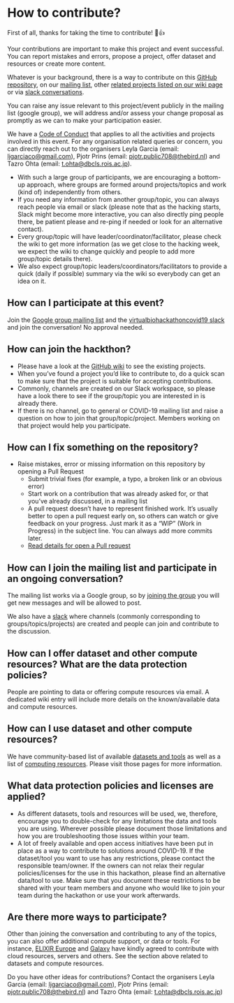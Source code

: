 # How to contribute?

First of all, thanks for taking the time to contribute! :tada::+1:

Your contributions are important to make this project and event successful. 
You can report mistakes and errors, propose a project, offer dataset and resources or create more content. 

Whatever is your background, there is a way to contribute on this [GitHub repository](https://github.com/virtual-biohackathons/covid-19-bh20), 
on our [mailing list](https://groups.google.com/forum/?utm_medium=email&utm_source=footer#!forum/virtual-biohackathon), other [related projects listed on our wiki page](https://github.com/virtual-biohackathons/covid-19-bh20/wiki) or via [slack conversations](https://virtualbiohac-xt62674.slack.com/join/shared_invite/zt-cuur40oj-wdrVz50NocwVrH7vgKTdPg).

You can raise any issue relevant to this project/event publicly in the mailing list (google group), we will address and/or assess your change proposal as promptly as we can to make your participation easier.

We have a [Code of Conduct](https://github.com/virtual-biohackathons/covid-19-bh20/blob/master/CODE_OF_CONDUCT.md) that applies to all the activities and projects involved in this event.
For any organisation related queries or concern, you can directly reach out to the organisers Leyla Garcia (email: ljgarciaco@gmail.com), Pjotr Prins (email: pjotr.public708@thebird.nl) 
and  Tazro Ohta (email: t.ohta@dbcls.rois.ac.jp). 

- With such a large group of participants, we are encouraging a bottom-up approach, where groups are formed around projects/topics and work (kind of) independently from others. 
- If you need any information from another group/topic, you can always reach people via email or slack (please note that as the hacking starts, Slack might become more interactive, you can also directly ping people there, be patient please and re-ping if needed or look for an alternative contact). 
- Every group/topic will have leader/coordinator/facilitator, please check the wiki to get more information (as we get close to the hacking week, we expect the wiki to change quickly and people to add more group/topic details there). 
- We also expect group/topic leaders/coordinators/facilitators to provide a quick (daily if possible) summary via the wiki so everybody can get an idea on it.

## How can I participate at this event?

Join the [Google group mailing list](https://groups.google.com/forum/#!forum/virtual-biohackathon) and the [virtualbiohackathoncovid19 slack](https://join.slack.com/t/virtualbiohac-xt62674/shared_invite/zt-cuur40oj-wdrVz50NocwVrH7vgKTdPg) and join the conversation! No approval needed. 

## How can join the hackthon?
- Please have a look at the [GitHub wiki](https://github.com/virtual-biohackathons/covid-19-bh20/wiki) to see the existing projects. 
- When you’ve found a project you’d like to contribute to, 
do a quick scan to make sure that the project is suitable for accepting contributions.
- Commonly, channels are created on our Slack workspace, so please have a look there to see if the group/topic you are interested in is already there. 
- If there is no channel, go to general or COVID-19 mailing list and raise a question on how to join that group/topic/project. Members working on that project would help you participate.

## How can I fix something on the repository?

- Raise mistakes, error or missing information on this repository by opening a Pull Request
  - Submit trivial fixes (for example, a typo, a broken link or an obvious error)
  - Start work on a contribution that was already asked for, or that you’ve already discussed, in a mailing list
  - A pull request doesn’t have to represent finished work. It’s usually better to open a pull request early on, so others can watch or give feedback on your progress. Just mark it as a “WIP” (Work in Progress) in the subject line. You can always add more commits later.
  - [Read details for open a Pull request](https://opensource.guide/how-to-contribute/#opening-a-pull-request)

## How can I join the mailing list and participate in an ongoing conversation?

The mailing list works via a Google group, so by [joining the group](https://groups.google.com/forum/#!forum/virtual-biohackathon) you will get new messages and will be allowed to post.

We also have a [slack]((https://virtualbiohac-xt62674.slack.com/join/shared_invite/zt-cuur40oj-wdrVz50NocwVrH7vgKTdPg)) where channels (commonly corresponding to groups/topics/projects) are created and people can join and contribute to the discussion.

## How can I offer dataset and other compute resources? What are the data protection policies?

People are pointing to data or offering compute resources via email. A dedicated wiki entry will include more details on the known/available data and compute resources.

## How can I use dataset and other compute resources? 

We have community-based list of available [datasets and tools](./datasets_and_tools.md) as well as a list of [computing resources](./compute_resources.md). Please visit those pages for more information.

## What data protection policies and licenses are applied?

- As different datasets, tools and resources will be used, we, therefore, encourage you to double-check for any limitations the data and tools you are using. Wherever possible please document those limitations and how you are troubleshooting those issues within your team. 
- A lot of freely available and open access initiatives have been put in place as a way to contribute to solutions around COVID-19. If the dataset/tool you want to use has any restrictions, please contact the responsible team/owner. If the owners can not relax their regular policies/licenses for the use in this hackathon, please find an alternative data/tool to use. Make sure that you document these restrictions to be shared with your team members and anyone who would like to join your team during the hackathon or use your work afterwards.

## Are there more ways to participate?

Other than joining the conversation and contributing to any of the topics, you can also offer additional compute support, or data or tools. For instance, [ELIXIR Europe](https://elixir-europe.org/) and [Galaxy](https://galaxyproject.org/) have kindly agreed to contribute with cloud resources, servers and others.  See the section above related to datasets and compute resources.

Do you have other ideas for contributions? Contact the organisers Leyla Garcia (email: ljgarciaco@gmail.com), Pjotr Prins (email: pjotr.public708@thebird.nl) and 
Tazro Ohta (email: t.ohta@dbcls.rois.ac.jp)
